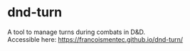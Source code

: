 # dnd-turn
A tool to manage turns during combats in D&amp;D.  
Accessible here: https://francoismentec.github.io/dnd-turn/
